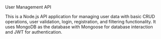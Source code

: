 User Management API

This is a Node.js API application for managing user data with basic CRUD operations, user validation, login, registration, and filtering functionality. It uses MongoDB as the database with Mongoose for database interaction and JWT for authentication.
